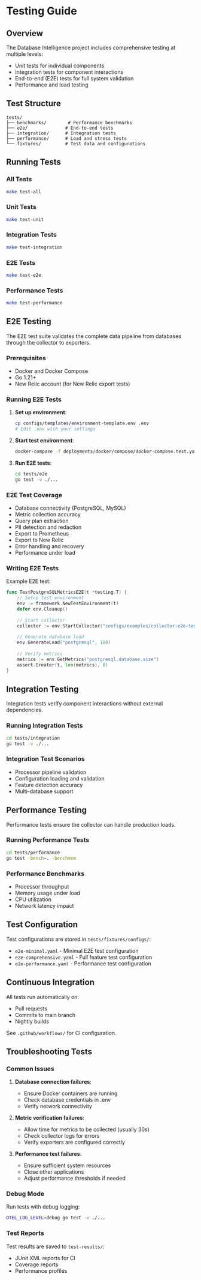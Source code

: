 # Testing Guide

## Overview

The Database Intelligence project includes comprehensive testing at multiple levels:
- Unit tests for individual components
- Integration tests for component interactions
- End-to-end (E2E) tests for full system validation
- Performance and load testing

## Test Structure

```
tests/
├── benchmarks/        # Performance benchmarks
├── e2e/              # End-to-end tests
├── integration/      # Integration tests
├── performance/      # Load and stress tests
└── fixtures/         # Test data and configurations
```

## Running Tests

### All Tests
```bash
make test-all
```

### Unit Tests
```bash
make test-unit
```

### Integration Tests
```bash
make test-integration
```

### E2E Tests
```bash
make test-e2e
```

### Performance Tests
```bash
make test-performance
```

## E2E Testing

The E2E test suite validates the complete data pipeline from databases through the collector to exporters.

### Prerequisites
- Docker and Docker Compose
- Go 1.21+
- New Relic account (for New Relic export tests)

### Running E2E Tests

1. **Set up environment**:
   ```bash
   cp configs/templates/environment-template.env .env
   # Edit .env with your settings
   ```

2. **Start test environment**:
   ```bash
   docker-compose -f deployments/docker/compose/docker-compose.test.yaml up -d
   ```

3. **Run E2E tests**:
   ```bash
   cd tests/e2e
   go test -v ./...
   ```

### E2E Test Coverage

- Database connectivity (PostgreSQL, MySQL)
- Metric collection accuracy
- Query plan extraction
- PII detection and redaction
- Export to Prometheus
- Export to New Relic
- Error handling and recovery
- Performance under load

### Writing E2E Tests

Example E2E test:

```go
func TestPostgreSQLMetricsE2E(t *testing.T) {
    // Setup test environment
    env := framework.NewTestEnvironment(t)
    defer env.Cleanup()
    
    // Start collector
    collector := env.StartCollector("configs/examples/collector-e2e-test.yaml")
    
    // Generate database load
    env.GenerateLoad("postgresql", 100)
    
    // Verify metrics
    metrics := env.GetMetrics("postgresql.database.size")
    assert.Greater(t, len(metrics), 0)
}
```

## Integration Testing

Integration tests verify component interactions without external dependencies.

### Running Integration Tests

```bash
cd tests/integration
go test -v ./...
```

### Integration Test Scenarios

- Processor pipeline validation
- Configuration loading and validation
- Feature detection accuracy
- Multi-database support

## Performance Testing

Performance tests ensure the collector can handle production loads.

### Running Performance Tests

```bash
cd tests/performance
go test -bench=. -benchmem
```

### Performance Benchmarks

- Processor throughput
- Memory usage under load
- CPU utilization
- Network latency impact

## Test Configuration

Test configurations are stored in `tests/fixtures/configs/`:
- `e2e-minimal.yaml` - Minimal E2E test configuration
- `e2e-comprehensive.yaml` - Full feature test configuration
- `e2e-performance.yaml` - Performance test configuration

## Continuous Integration

All tests run automatically on:
- Pull requests
- Commits to main branch
- Nightly builds

See `.github/workflows/` for CI configuration.

## Troubleshooting Tests

### Common Issues

1. **Database connection failures**:
   - Ensure Docker containers are running
   - Check database credentials in .env
   - Verify network connectivity

2. **Metric verification failures**:
   - Allow time for metrics to be collected (usually 30s)
   - Check collector logs for errors
   - Verify exporters are configured correctly

3. **Performance test failures**:
   - Ensure sufficient system resources
   - Close other applications
   - Adjust performance thresholds if needed

### Debug Mode

Run tests with debug logging:
```bash
OTEL_LOG_LEVEL=debug go test -v ./...
```

### Test Reports

Test results are saved to `test-results/`:
- JUnit XML reports for CI
- Coverage reports
- Performance profiles
